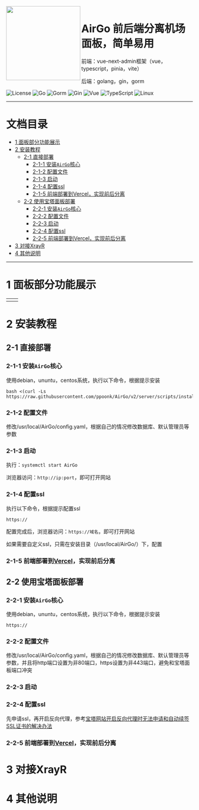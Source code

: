 

<img width="200px" src="https://telegraph-image.pages.dev/file/c48a2f45ebf102dd66131.png" align="left"/>

# AirGo 前后端分离机场面板，简单易用

前端：vue-next-admin框架（vue，typescript，pinia，vite）

后端：golang，gin，gorm

![License](https://img.shields.io/badge/License-GPL_v3.0-red)
![Go](https://img.shields.io/badge/Golang-orange?logo=Go&logoColor=white)
![Gorm](https://img.shields.io/badge/Gorm-yellow&logo=gorm)
![Gin](https://img.shields.io/badge/Gin-green?logo=)
![Vue](https://img.shields.io/badge/Vue.js-00b6ff?logo=vuedotjs&logoColor=white)
![TypeScript](https://img.shields.io/badge/TypeScript-blue?logo=TypeScript&logoColor=white)
![Linux](https://img.shields.io/badge/Linux-purple?logo=linux&logoColor=white)

<hr/>

# 文档目录

<!-- TOC -->
* [1 面板部分功能展示](#1-面板部分功能展示)
* [2 安装教程](#2-安装教程)
  * [2-1 直接部署](#2-1-直接部署)
    * [2-1-1 安装`AirGo`核心](#2-1-1-安装-airgo-核心)
    * [2-1-2 配置文件](#2-1-2-配置文件)
    * [2-1-3 启动](#2-1-3-启动)
    * [2-1-4 配置ssl](#2-1-4-配置ssl)
    * [2-1-5 前端部署到Vercel，实现前后分离](#2-1-5-前端部署到-vercel-实现前后分离)
  * [2-2 使用宝塔面板部署](#2-2-使用宝塔面板部署)
    * [2-2-1 安装`AirGo`核心](#2-2-1-安装-airgo-核心)
    * [2-2-2 配置文件](#2-2-2-配置文件)
    * [2-2-3 启动](#2-2-3-启动)
    * [2-2-4 配置ssl](#2-2-4-配置ssl)
    * [2-2-5 前端部署到Vercel，实现前后分离](#2-2-5-前端部署到-vercel-实现前后分离)
* [3 对接XrayR](#3-对接xrayr)
* [4 其他说明](#4-其他说明)
<!-- TOC -->

<hr/>


# 1 面板部分功能展示

<table>
<tr>
    <td> <img src="">
    <td> <img src="">
</table>




# 2 安装教程

## 2-1 直接部署

### 2-1-1 安装`AirGo`核心

使用debian，ununtu，centos系统，执行以下命令，根据提示安装

```
bash <(curl -Ls https://raw.githubusercontent.com/ppoonk/AirGo/v2/server/scripts/install.sh)
```
### 2-1-2 配置文件

修改/usr/local/AirGo/config.yaml，根据自己的情况修改数据库、默认管理员等参数

### 2-1-3 启动
执行：`systemctl start AirGo`

浏览器访问：`http://ip:port`，即可打开网站

### 2-1-4 配置ssl

执行以下命令，根据提示配置ssl
```
https://
```
配置完成后，浏览器访问：`https://域名`，即可打开网站

如果需要自定义ssl，只需在安装目录（/usr/local/AirGo/）下，配置

### 2-1-5 前端部署到[Vercel](https://vercel.com)，实现前后分离



## 2-2 使用宝塔面板部署

### 2-2-1 安装`AirGo`核心

使用debian，ununtu，centos系统，执行以下命令，根据提示安装

```
https://
```
### 2-2-2 配置文件

修改/usr/local/AirGo/config.yaml，根据自己的情况修改数据库、默认管理员等参数，并且将http端口设置为非80端口，https设置为非443端口，避免和宝塔面板端口冲突

### 2-2-3 启动

### 2-2-4 配置ssl
先申请ssl，再开启反向代理，参考[宝塔网站开启反向代理时无法申请和自动续签SSL证书的解决办法](https://blog.csdn.net/qq_45576664/article/details/130171014)

### 2-2-5 前端部署到[Vercel](https://vercel.com)，实现前后分离







# 3 对接XrayR


# 4 其他说明
